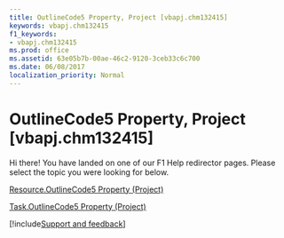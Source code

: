 ```yaml
---
title: OutlineCode5 Property, Project [vbapj.chm132415]
keywords: vbapj.chm132415
f1_keywords:
- vbapj.chm132415
ms.prod: office
ms.assetid: 63e05b7b-00ae-46c2-9120-3ceb33c6c700
ms.date: 06/08/2017
localization_priority: Normal
---
```



# OutlineCode5 Property, Project [vbapj.chm132415]

Hi there! You have landed on one of our F1 Help redirector pages. Please select the topic you were looking for below.

[Resource.OutlineCode5 Property (Project)](https://msdn.microsoft.com/library/f129da08-bfaf-2e17-e62c-0367cd22e697%28Office.15%29.aspx)

[Task.OutlineCode5 Property (Project)](https://msdn.microsoft.com/library/ad82fbd4-fc7e-a7ef-293e-2b122731d5f3%28Office.15%29.aspx)

[!include[Support and feedback](~/includes/feedback-boilerplate.md)]